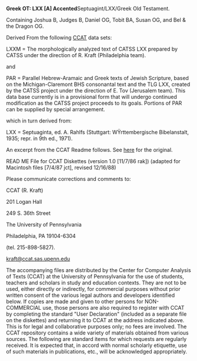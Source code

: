 **Greek OT: LXX [A] Accented**Septuagint/LXX/Greek Old Testament.  

Containing Joshua B, Judges B, Daniel OG, Tobit BA, Susan OG, and Bel & the Dragon OG.

Derived From the following [CCAT](http://ccat.sas.upenn.edu/gopher/text/religion/biblical/) data sets:


LXXM = The morphologically analyzed text of CATSS LXX prepared by CATSS
under the direction of R. Kraft (Philadelphia team).

and

PAR = Parallel Hebrew-Aramaic and Greek texts of Jewish 
Scripture, based on the Michigan-Claremont BHS consonantal text 
and the TLG LXX, created by the CATSS project under the direction 
of E. Tov (Jerusalem team). This data base currently is in a 
provisional form that will undergo continued modification as the 
CATSS project proceeds to its goals. Portions of PAR can be 
supplied by special arrangement.

which in turn derived from:

LXX = Septuaginta, ed. A. Rahlfs (Stuttgart: WŸrttembergische 
Bibelanstalt, 1935; repr. in 9th ed., 1971).

An excerpt from the CCAT Readme follows. See [here](http://ccat.sas.upenn.edu/gopher/text/religion/biblical/) for the original.

READ ME File for CCAT Diskettes (version 1.0 [11/7/86 rak]) 
(adapted for Macintosh files [7/4/87 jct], revised 12/16/88) 
 
Please communicate corrections and comments to:

CCAT (R. Kraft)   

201 Logan Hall  

249 S. 36th Street  

The University of Pennsylvania   

Philadelphia, PA 19104-6304

(tel. 215-898-5827).   

kraft@ccat.sas.upenn.edu

The accompanying files are distributed by the Center for Computer
Analysis of Texts (CCAT) at the University of Pennsylvania for the use
of students, teachers and scholars in study and education contexts.
They are not to be used, either directly or indirectly, for commercial
purposes without prior written consent of the various legal authors
and developers identified below. If copies are made and given to other
persons for NON-COMMERCIAL use, those persons are also required to
register with CCAT by completing the standard "User Declaration"
(included as a separate file on the diskettes) and returning it to
CCAT at the address indicated above. This is for legal and
collaborative purposes only; no fees are involved. The CCAT repository
contains a wide variety of materials obtained from various sources.
The following are standard items for which requests are regularly
received. It is expected that, in accord with normal scholarly
etiquette, use of such materials in publications, etc., will be
acknowledged appropriately.

